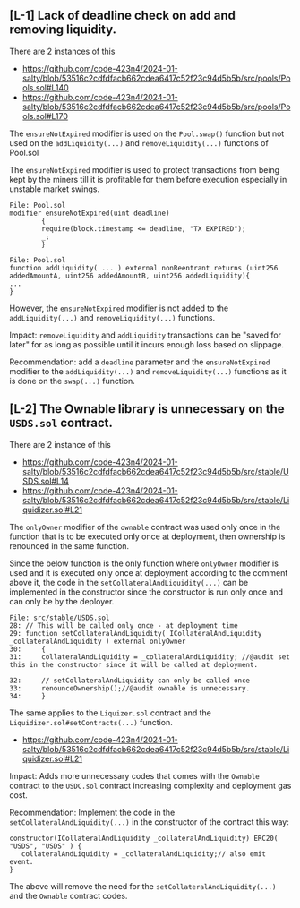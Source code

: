 ## [L-1] Lack of deadline check on add and removing liquidity.
There are 2 instances of this

- https://github.com/code-423n4/2024-01-salty/blob/53516c2cdfdfacb662cdea6417c52f23c94d5b5b/src/pools/Pools.sol#L140
- https://github.com/code-423n4/2024-01-salty/blob/53516c2cdfdfacb662cdea6417c52f23c94d5b5b/src/pools/Pools.sol#L170

The `ensureNotExpired` modifier is used on the `Pool.swap()` function but not used on the `addLiquidity(...)` and `removeLiquidity(...)` functions of Pool.sol

The `ensureNotExpired` modifier is used to protect transactions from being kept by the miners till it is profitable for them before execution especially in unstable market swings.

```
File: Pool.sol
modifier ensureNotExpired(uint deadline)
		{
		require(block.timestamp <= deadline, "TX EXPIRED");
		_;
		}
```

```
File: Pool.sol
function addLiquidity( ... ) external nonReentrant returns (uint256 addedAmountA, uint256 addedAmountB, uint256 addedLiquidity){
...
}
```
However, the `ensureNotExpired` modifier is not added to the `addLiquidity(...)` and `removeLiquidity(...)` functions.

Impact: `removeLiquidity` and `addLiquidity` transactions can be "saved for later" for as long as possible until it incurs enough loss based on slippage.

Recommendation: add a `deadline` parameter and the `ensureNotExpired` modifier to the `addLiquidity(...)` and `removeLiquidity(...)` functions as it is done on the `swap(...)` function. 

## [L-2] The Ownable library is unnecessary on the `USDS.sol` contract.
There are 2 instance of this
- https://github.com/code-423n4/2024-01-salty/blob/53516c2cdfdfacb662cdea6417c52f23c94d5b5b/src/stable/USDS.sol#L14
- https://github.com/code-423n4/2024-01-salty/blob/53516c2cdfdfacb662cdea6417c52f23c94d5b5b/src/stable/Liquidizer.sol#L21

The `onlyOwner` modifier of the `ownable` contract was used only once in the  function that is to be executed only once at deployment, then ownership is renounced in the same function. 

Since the below function is the only function where `onlyOwner` modifier is used and it is executed only once at deployment according to the comment above it, the code in the `setCollateralAndLiquidity(...)` can be implemented in the constructor since the constructor is run only once and can only be by the deployer.

```
File: src/stable/USDS.sol
28: // This will be called only once - at deployment time
29:	function setCollateralAndLiquidity( ICollateralAndLiquidity _collateralAndLiquidity ) external onlyOwner
30:		{
31:		collateralAndLiquidity = _collateralAndLiquidity; //@audit set this in the constructor since it will be called at deployment.

32:		// setCollateralAndLiquidity can only be called once
33:		renounceOwnership();//@audit ownable is unnecessary.
34:		}
```

The same applies to the `Liquizer.sol` contract and the `Liquidizer.sol#setContracts(...)` function.
- https://github.com/code-423n4/2024-01-salty/blob/53516c2cdfdfacb662cdea6417c52f23c94d5b5b/src/stable/Liquidizer.sol#L21


Impact:
Adds more unnecessary codes that comes with the `Ownable` contract to the `USDC.sol` contract increasing complexity and deployment gas cost.

Recommendation:
Implement the code in the `setCollateralAndLiquidity(...)` in the constructor of the contract this way:

```
constructor(ICollateralAndLiquidity _collateralAndLiquidity) ERC20( "USDS", "USDS" ) {
   collateralAndLiquidity = _collateralAndLiquidity;// also emit event.
}
```

The above will remove the need for the `setCollateralAndLiquidity(...)` and the `Ownable` contract codes.




